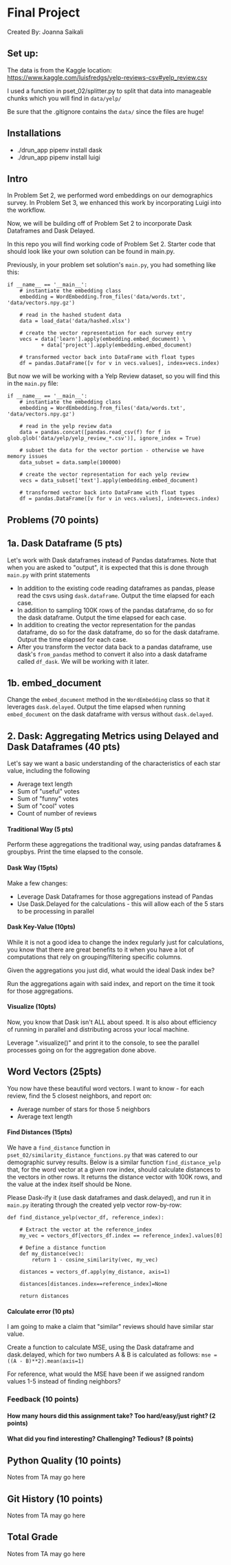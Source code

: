 # Final Project
Created By: Joanna Saikali  

## Set up:
The data is from the Kaggle location:
https://www.kaggle.com/luisfredgs/yelp-reviews-csv#yelp_review.csv

I used a function in pset_02/splitter.py to split that data into manageable chunks which you will find in `data/yelp/`

Be sure that the .gitignore contains the `data/` since the files are huge!

## Installations
- ./drun_app pipenv install dask
- ./drun_app pipenv install luigi

## Intro

In Problem Set 2, we performed word embeddings on our demographics survey. In Problem Set 3, we enhanced this work by incorporating Luigi into the workflow.

Now, we will be building off of Problem Set 2 to incorporate Dask Dataframes and Dask Delayed.

In this repo you will find working code of Problem Set 2. Starter code that should look like your own solution can be found in main.py.

Previously, in your problem set solution's `main.py`, you had something like this:
```
if __name__ == '__main__':
    # instantiate the embedding class
    embedding = WordEmbedding.from_files('data/words.txt', 'data/vectors.npy.gz')

    # read in the hashed student data
    data = load_data('data/hashed.xlsx')

    # create the vector representation for each survey entry
    vecs = data['learn'].apply(embedding.embed_document) \
           + data['project'].apply(embedding.embed_document)

    # transformed vector back into DataFrame with float types
    df = pandas.DataFrame([v for v in vecs.values], index=vecs.index)
```

But now we will be working with a Yelp Review dataset, so you will find this in the `main.py` file:
```
if __name__ == '__main__':
    # instantiate the embedding class
    embedding = WordEmbedding.from_files('data/words.txt', 'data/vectors.npy.gz')

    # read in the yelp review data
    data = pandas.concat([pandas.read_csv(f) for f in glob.glob('data/yelp/yelp_review_*.csv')], ignore_index = True)

    # subset the data for the vector portion - otherwise we have memory issues
    data_subset = data.sample(100000)

    # create the vector representation for each yelp review
    vecs = data_subset['text'].apply(embedding.embed_document)

    # transformed vector back into DataFrame with float types
    df = pandas.DataFrame([v for v in vecs.values], index=vecs.index)
```

## Problems (70 points)

## 1a. Dask Dataframe (5 pts)
Let's work with Dask dataframes instead of Pandas dataframes. Note that when you are asked to "output", it is expected that this is done through `main.py` with print statements

- In addition to the existing code reading dataframes as pandas, please read the csvs using `dask.dataframe`. Output the time elapsed for each case.
- In addition to sampling 100K rows of the pandas dataframe, do so for the dask dataframe. Output the time elapsed for each case.
- In addition to creating the vector representation for the pandas dataframe, do so for the dask dataframe, do so for the dask dataframe. Output the time elapsed for each case.
- After you transform the vector data back to a pandas dataframe, use dask's `from_pandas` method to convert it also into a dask dataframe called `df_dask`. We will be working with it later.

## 1b. embed_document
Change the `embed_document` method in the `WordEmbedding` class so that it leverages `dask.delayed`. Output the time elapsed when running `embed_document` on the dask dataframe with versus without `dask.delayed`.

## 2. Dask: Aggregating Metrics using Delayed and Dask Dataframes (40 pts)
Let's say we want a basic understanding of the characteristics of each star value, including the following
- Average text length
- Sum of "useful" votes
- Sum of "funny" votes
- Sum of "cool" votes
- Count of number of reviews

#### Traditional Way (5 pts)
Perform these aggregations the traditional way, using pandas dataframes & groupbys. Print the time elapsed to the console.

#### Dask Way (15pts)
Make a few changes:
- Leverage Dask Dataframes for those aggregations instead of Pandas
- Use Dask.Delayed for the calculations - this will allow each of the 5 stars to be processing in parallel

#### Dask Key-Value (10pts)
While it is not a good idea to change the index regularly just for calculations, you know that there are great benefits to it when you have a lot of computations that rely on grouping/filtering specific columns.

Given the aggregations you just did, what would the ideal Dask index be?

Run the aggregations again with said index, and report on the time it took for those aggregations.

#### Visualize (10pts)
Now, you know that Dask isn't ALL about speed. It is also about efficiency of running in parallel and distributing across your local machine.

Leverage ".visualize()" and print it to the console, to see the parallel processes going on for the aggregation done above.

## Word Vectors (25pts)
You now have these beautiful word vectors. I want to know - for each review, find the 5 closest neighbors, and report on:
- Average number of stars for those 5 neighbors
- Average text length

#### Find Distances (15pts)
We have a `find_distance` function in `pset_02/similarity_distance_functions.py` that was catered to our demographic survey results. Below is a similar function `find_distance_yelp` that, for the word vector at a given row index, should calculate distances to the vectors in other rows. It returns the distance vector with 100K rows, and the value at the index itself should be None.

Please Dask-ify it (use dask dataframes and dask.delayed), and run it in `main.py` iterating through the created yelp vector row-by-row:
```
def find_distance_yelp(vector_df, reference_index):

    # Extract the vector at the reference_index
    my_vec = vectors_df[vectors_df.index == reference_index].values[0]

    # Define a distance function
    def my_distance(vec):
        return 1 - cosine_similarity(vec, my_vec)

    distances = vectors_df.apply(my_distance, axis=1)

    distances[distances.index==reference_index]=None

    return distances
```

#### Calculate error (10 pts)
I am going to make a claim that "similar" reviews should have similar star value.

Create a function to calculate MSE, using the Dask dataframe and dask.delayed, which for two numbers A & B is calculated as follows:
```mse = ((A - B)**2).mean(axis=1)```

For reference, what would the MSE have been if we assigned random values 1-5 instead of finding neighbors?

### Feedback (10 points)

#### How many hours did this assignment take?  Too hard/easy/just right? (2 points)

#### What did you find interesting? Challenging? Tedious? (8 points)

## Python Quality (10 points)
Notes from TA may go here

## Git History (10 points)
Notes from TA may go here

## Total Grade
Notes from TA may go here
